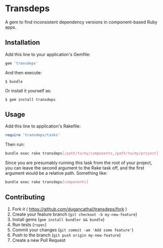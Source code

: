 # Transdeps

A gem to find inconsistent dependency versions in component-based
Ruby apps.

## Installation

Add this line to your application's Gemfile:

```ruby
gem 'transdeps'
```

And then execute:

    $ bundle

Or install it yourself as:

    $ gem install transdeps

## Usage

Add this line to application's Rakefile:

```ruby
require 'transdeps/tasks'
```

Then run:

```bash
bundle exec rake transdeps[/path/to/my/components,/path/to/my/project]
```

Since you are presumably running this task from the root of your project,
you can leave the second argument to the Rake task off, and the
first argument would be a relative path. Something like:

```bash
bundle exec rake transdeps[components]
```

## Contributing

1. Fork it ( https://github.com/dugancathal/transdeps/fork )
1. Create your feature branch (`git checkout -b my-new-feature`)
1. Install gems (`gem install bundler && bundle`)
1. Run tests (`rspec`)
1. Commit your changes (`git commit -am 'Add some feature'`)
1. Push to the branch (`git push origin my-new-feature`)
1. Create a new Pull Request
